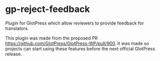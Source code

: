 # gp-reject-feedback
Plugin for GlotPress which allow reviewers to provide feedback for translators.

This plugin was made from the proposed PR https://github.com/GlotPress/GlotPress-WP/pull/900. It was made so projects can start using these features before the next official GlotPress release.
